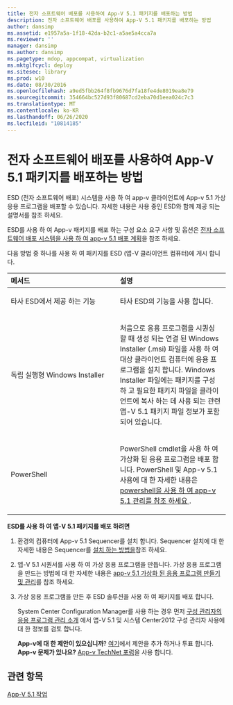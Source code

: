 ```yaml
---
title: 전자 소프트웨어 배포를 사용하여 App-V 5.1 패키지를 배포하는 방법
description: 전자 소프트웨어 배포를 사용하여 App-V 5.1 패키지를 배포하는 방법
author: dansimp
ms.assetid: e1957a5a-1f18-42da-b2c1-a5ae5a4cca7a
ms.reviewer: ''
manager: dansimp
ms.author: dansimp
ms.pagetype: mdop, appcompat, virtualization
ms.mktglfcycl: deploy
ms.sitesec: library
ms.prod: w10
ms.date: 08/30/2016
ms.openlocfilehash: a9ed5fbb264f8fb9676d7fa18fe4de8019ea8e79
ms.sourcegitcommit: 354664bc527d93f80687cd2eba70d1eea024c7c3
ms.translationtype: MT
ms.contentlocale: ko-KR
ms.lasthandoff: 06/26/2020
ms.locfileid: "10814185"
---
```

# 전자 소프트웨어 배포를 사용하여 App-V 5.1 패키지를 배포하는 방법


ESD (전자 소프트웨어 배포) 시스템을 사용 하 여 app-v 클라이언트에 App-v 5.1 가상 응용 프로그램을 배포할 수 있습니다. 자세한 내용은 사용 중인 ESD와 함께 제공 되는 설명서를 참조 하세요.

ESD를 사용 하 여 App-v 패키지를 배포 하는 구성 요소 요구 사항 및 옵션은 [전자 소프트웨어 배포 시스템을 사용 하 여 app-v 5.1 배포 계획](planning-to-deploy-app-v-51-with-an-electronic-software-distribution-system.md)을 참조 하세요.

다음 방법 중 하나를 사용 하 여 패키지를 ESD (앱-V 클라이언트 컴퓨터)에 게시 합니다.

<table>
<colgroup>
<col width="50%" />
<col width="50%" />
</colgroup>
<thead>
<tr class="header">
<th align="left">메서드</th>
<th align="left">설명</th>
</tr>
</thead>
<tbody>
<tr class="odd">
<td align="left"><p>타사 ESD에서 제공 하는 기능</p></td>
<td align="left"><p>타사 ESD의 기능을 사용 합니다.</p></td>
</tr>
<tr class="even">
<td align="left"><p>독립 실행형 Windows Installer</p></td>
<td align="left"><p>처음으로 응용 프로그램을 시퀀싱 할 때 생성 되는 연결 된 Windows Installer (.msi) 파일을 사용 하 여 대상 클라이언트 컴퓨터에 응용 프로그램을 설치 합니다. Windows Installer 파일에는 패키지를 구성 하 고 필요한 패키지 파일을 클라이언트에 복사 하는 데 사용 되는 관련 앱-V 5.1 패키지 파일 정보가 포함 되어 있습니다.</p></td>
</tr>
<tr class="odd">
<td align="left"><p>PowerShell</p></td>
<td align="left"><p>PowerShell cmdlet을 사용 하 여 가상화 된 응용 프로그램을 배포 합니다. PowerShell 및 App-v 5.1 사용에 대 한 자세한 내용은 <a href="administering-app-v-51-by-using-powershell.md" data-raw-source="[Administering App-V 5.1 by Using PowerShell](administering-app-v-51-by-using-powershell.md)"> powershell을 사용 하 여 app-v 5.1 관리를 참조 하세요 </a> .</p></td>
</tr>
</tbody>
</table>

 

**ESD를 사용 하 여 앱-V 5.1 패키지를 배포 하려면**

1.  환경의 컴퓨터에 App-v 5.1 Sequencer를 설치 합니다. Sequencer 설치에 대 한 자세한 내용은 Sequencer를 [설치 하는 방법을](how-to-install-the-sequencer-51beta-gb18030.md)참조 하세요.

2.  앱-V 5.1 시퀀서를 사용 하 여 가상 응용 프로그램을 만듭니다. 가상 응용 프로그램을 만드는 방법에 대 한 자세한 내용은 [app-v 5.1 가상화 된 응용 프로그램 만들기 및 관리](creating-and-managing-app-v-51-virtualized-applications.md)를 참조 하세요.

3.  가상 응용 프로그램을 만든 후 ESD 솔루션을 사용 하 여 패키지를 배포 합니다.

    System Center Configuration Manager를 사용 하는 경우 먼저 [구성 관리자의 응용 프로그램 관리 소개](https://go.microsoft.com/fwlink/?LinkId=281816) 에서 앱-V 5.1 및 시스템 Center2012 구성 관리자 사용에 대 한 정보를 검토 합니다.

    **App-v에 대 한 제안이 있으십니까**? [여기](http://appv.uservoice.com/forums/280448-microsoft-application-virtualization)에서 제안을 추가 하거나 투표 합니다. **App-v 문제가 있나요?** [App-v TechNet 포럼](https://social.technet.microsoft.com/Forums/home?forum=mdopappv)을 사용 합니다.

## 관련 항목


[App-V 5.1 작업](operations-for-app-v-51.md)

 

 





